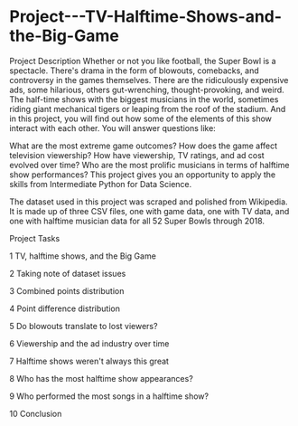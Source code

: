 # Project---TV-Halftime-Shows-and-the-Big-Game

Project Description
Whether or not you like football, the Super Bowl is a spectacle. There's drama in the form of blowouts, comebacks, and controversy in the games themselves. There are the ridiculously expensive ads, some hilarious, others gut-wrenching, thought-provoking, and weird. The half-time shows with the biggest musicians in the world, sometimes riding giant mechanical tigers or leaping from the roof of the stadium. And in this project, you will find out how some of the elements of this show interact with each other. You will answer questions like:

What are the most extreme game outcomes?
How does the game affect television viewership?
How have viewership, TV ratings, and ad cost evolved over time?
Who are the most prolific musicians in terms of halftime show performances?
This project gives you an opportunity to apply the skills from Intermediate Python for Data Science.

The dataset used in this project was scraped and polished from Wikipedia. It is made up of three CSV files, one with game data, one with TV data, and one with halftime musician data for all 52 Super Bowls through 2018.

Project Tasks

1 TV, halftime shows, and the Big Game

2 Taking note of dataset issues

3 Combined points distribution

4 Point difference distribution

5 Do blowouts translate to lost viewers?

6 Viewership and the ad industry over time

7 Halftime shows weren't always this great

8 Who has the most halftime show appearances?

9 Who performed the most songs in a halftime show?

10 Conclusion
